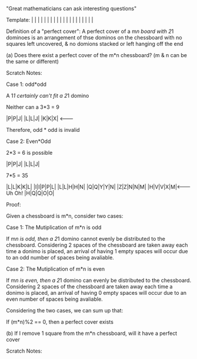 "Great mathematicians can ask interesting questions"

Template:
| | | | |
| | | | |
| | | | |
| | | | |

Definition of a "perfect cover": A perfect cover of a m*n board with 2*1 dominoes is an arrangement of thse dominos on the chessboard with no squares left uncovered, & no domions stacked or left hanging off the end

(a) Does there exist a perfect cover of the m*n chessboard? (m & n can be the same or different)

Scratch Notes:

Case 1: odd*odd

A 1*1 certainly can't fit a 2*1 domino

Neither can a 3*3 = 9

|P|P|J|
|L|L|J|
|K|K|X| <---

Therefore, odd * odd is invalid

Case 2: Even*Odd

2*3 = 6 is possible

|P|P|J|
|L|L|J|

7*5 = 35

|L|L|K|K|L|
|I|I|P|P|L|
|L|L|H|H|N|
|Q|Q|Y|Y|N|
|Z|Z|N|N|M|
|H|V|V|X|M|<--- Uh Oh!
|H|Q|Q|O|O|

Proof:

Given a chessboard is m*n, consider two cases:

Case 1: The Mutiplication of m*n is odd

If m*n is odd, then a 2*1 domino cannot evenly be distributed to the chessboard. Considering 2 spaces of the chessboard are taken away each time a donimo is placed, an arrival of having 1 empty spaces will occur due to an odd number of spaces being avaliable. 

Case 2: The Mutiplication of m*n is even

If m*n is even, then a 2*1 domino can evenly be distributed to the chessboard. Considering 2 spaces of the chessboard are taken away each time a donimo is placed, an arrival of having 0 empty spaces will occur due to an even number of spaces being avaliable.

Considering the two cases, we can sum up that:

If (m*n)%2 == 0, then a perfect cover exists

(b) If I remove 1 square from the m*n chessboard, will it have a perfect cover

Scratch Notes:

